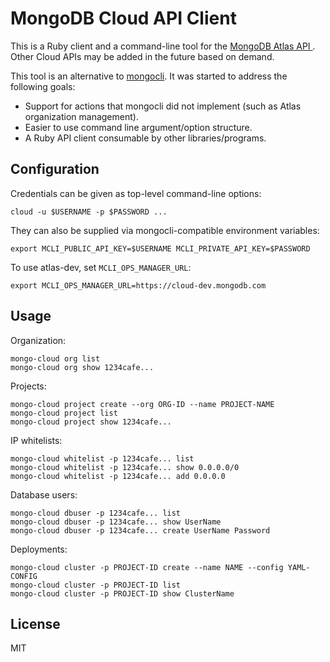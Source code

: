# MongoDB Cloud API Client

This is a Ruby client and a command-line tool for the [MongoDB Atlas API
](https://docs.atlas.mongodb.com/api/). Other Cloud APIs may be added in the
future based on demand.

This tool is an alternative to [mongocli](https://github.com/mongodb/mongocli).
It was started to address the following goals:

- Support for actions that mongocli did not implement (such as Atlas
organization management).
- Easier to use command line argument/option structure.
- A Ruby API client consumable by other libraries/programs.

## Configuration

Credentials can be given as top-level command-line options:

    cloud -u $USERNAME -p $PASSWORD ...

They can also be supplied via mongocli-compatible environment variables:

    export MCLI_PUBLIC_API_KEY=$USERNAME MCLI_PRIVATE_API_KEY=$PASSWORD

To use atlas-dev, set `MCLI_OPS_MANAGER_URL`:

    export MCLI_OPS_MANAGER_URL=https://cloud-dev.mongodb.com

## Usage

Organization:

    mongo-cloud org list
    mongo-cloud org show 1234cafe...

Projects:

    mongo-cloud project create --org ORG-ID --name PROJECT-NAME
    mongo-cloud project list
    mongo-cloud project show 1234cafe...

IP whitelists:

    mongo-cloud whitelist -p 1234cafe... list
    mongo-cloud whitelist -p 1234cafe... show 0.0.0.0/0
    mongo-cloud whitelist -p 1234cafe... add 0.0.0.0

Database users:

    mongo-cloud dbuser -p 1234cafe... list
    mongo-cloud dbuser -p 1234cafe... show UserName
    mongo-cloud dbuser -p 1234cafe... create UserName Password

Deployments:

    mongo-cloud cluster -p PROJECT-ID create --name NAME --config YAML-CONFIG
    mongo-cloud cluster -p PROJECT-ID list
    mongo-cloud cluster -p PROJECT-ID show ClusterName

## License

MIT
